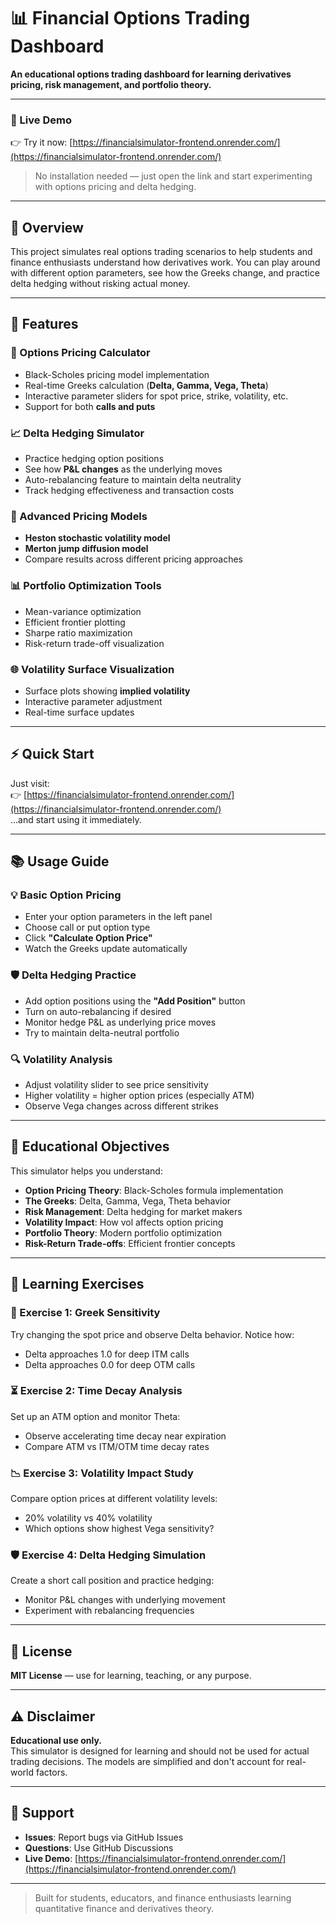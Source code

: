 # 📊 Financial Options Trading Dashboard

**An educational options trading dashboard for learning derivatives pricing, risk management, and portfolio theory.**

---

### 🔗 Live Demo  
👉 Try it now: [https://financialsimulator-frontend.onrender.com/](https://financialsimulator-frontend.onrender.com/)

> No installation needed — just open the link and start experimenting with options pricing and delta hedging.

---

## 📌 Overview

This project simulates real options trading scenarios to help students and finance enthusiasts understand how derivatives work. You can play around with different option parameters, see how the Greeks change, and practice delta hedging without risking actual money.

---

## 🚀 Features

### 🧮 Options Pricing Calculator
- Black-Scholes pricing model implementation  
- Real-time Greeks calculation (**Delta, Gamma, Vega, Theta**)  
- Interactive parameter sliders for spot price, strike, volatility, etc.  
- Support for both **calls and puts**

### 📈 Delta Hedging Simulator
- Practice hedging option positions  
- See how **P&L changes** as the underlying moves  
- Auto-rebalancing feature to maintain delta neutrality  
- Track hedging effectiveness and transaction costs

### 🧠 Advanced Pricing Models
- **Heston stochastic volatility model**  
- **Merton jump diffusion model**  
- Compare results across different pricing approaches

### 📊 Portfolio Optimization Tools
- Mean-variance optimization  
- Efficient frontier plotting  
- Sharpe ratio maximization  
- Risk-return trade-off visualization

### 🌐 Volatility Surface Visualization
- Surface plots showing **implied volatility**  
- Interactive parameter adjustment  
- Real-time surface updates

---

## ⚡ Quick Start

Just visit:  
👉 [https://financialsimulator-frontend.onrender.com/](https://financialsimulator-frontend.onrender.com/)  
...and start using it immediately.

---

## 📚 Usage Guide

### 💡 Basic Option Pricing
- Enter your option parameters in the left panel  
- Choose call or put option type  
- Click **"Calculate Option Price"**  
- Watch the Greeks update automatically

### 🛡️ Delta Hedging Practice
- Add option positions using the **"Add Position"** button  
- Turn on auto-rebalancing if desired  
- Monitor hedge P&L as underlying price moves  
- Try to maintain delta-neutral portfolio

### 🔍 Volatility Analysis
- Adjust volatility slider to see price sensitivity  
- Higher volatility = higher option prices (especially ATM)  
- Observe Vega changes across different strikes

---

## 🎯 Educational Objectives

This simulator helps you understand:

- **Option Pricing Theory**: Black-Scholes formula implementation  
- **The Greeks**: Delta, Gamma, Vega, Theta behavior  
- **Risk Management**: Delta hedging for market makers  
- **Volatility Impact**: How vol affects option pricing  
- **Portfolio Theory**: Modern portfolio optimization  
- **Risk-Return Trade-offs**: Efficient frontier concepts

---

## 🧪 Learning Exercises

### 🧮 Exercise 1: Greek Sensitivity
Try changing the spot price and observe Delta behavior. Notice how:
- Delta approaches 1.0 for deep ITM calls  
- Delta approaches 0.0 for deep OTM calls

### ⏳ Exercise 2: Time Decay Analysis
Set up an ATM option and monitor Theta:
- Observe accelerating time decay near expiration  
- Compare ATM vs ITM/OTM time decay rates

### 📉 Exercise 3: Volatility Impact Study
Compare option prices at different volatility levels:
- 20% volatility vs 40% volatility  
- Which options show highest Vega sensitivity?

### 🛡️ Exercise 4: Delta Hedging Simulation
Create a short call position and practice hedging:
- Monitor P&L changes with underlying movement  
- Experiment with rebalancing frequencies

---

## 📄 License

**MIT License** — use for learning, teaching, or any purpose.

---

## ⚠️ Disclaimer

**Educational use only.**  
This simulator is designed for learning and should not be used for actual trading decisions. The models are simplified and don't account for real-world factors.

---

## 💬 Support

- **Issues**: Report bugs via GitHub Issues  
- **Questions**: Use GitHub Discussions  
- **Live Demo**: [https://financialsimulator-frontend.onrender.com/](https://financialsimulator-frontend.onrender.com/)

---

> Built for students, educators, and finance enthusiasts learning quantitative finance and derivatives theory.
